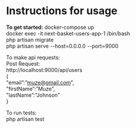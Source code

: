 <h1>Instructions for usage</h1>

<strong>To get started:</strong>
docker-compose up<br>
docker exec -it next-basket-users-app-1 /bin/bash <br>
php artisan migrate <br> 
php artisan serve --host=0.0.0.0 --port=9000 <br>

To make api requests: <br>
Post Request: <br>
http://localhost:9000/api/users <br>
{ <br>
    "email”:”muze@gmail.com", <br>
    "firstName”:”Muze”, <br>
    "lastName”:”Johnson” <br>
}

To run tests: <br>
php artisan test <br>
